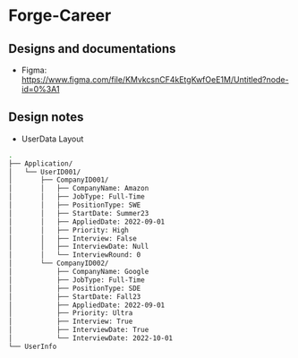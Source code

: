 # Forge-Career

## Designs and documentations
* Figma: https://www.figma.com/file/KMvkcsnCF4kEtgKwfOeE1M/Untitled?node-id=0%3A1

## Design notes

* UserData Layout
```bash
.
├── Application/
│   └── UserID001/
│       ├── CompanyID001/
│       │   ├── CompanyName: Amazon
│       │   ├── JobType: Full-Time
│       │   ├── PositionType: SWE
│       │   ├── StartDate: Summer23
│       │   ├── AppliedDate: 2022-09-01
│       │   ├── Priority: High
│       │   ├── Interview: False
│       │   ├── InterviewDate: Null
│       │   └── InterviewRound: 0
│       └── CompanyID002/
│           ├── CompanyName: Google
│           ├── JobType: Full-Time
│           ├── PositionType: SDE
│           ├── StartDate: Fall23
│           ├── AppliedDate: 2022-09-01
│           ├── Priority: Ultra
│           ├── Interview: True
│           ├── InterviewDate: True
│           └── InterviewDate: 2022-10-01
└── UserInfo
```
